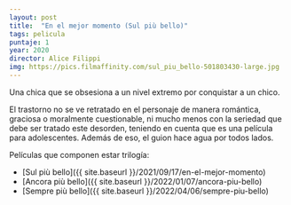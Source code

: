 ```yaml
---
layout: post
title:  "En el mejor momento (Sul più bello)"
tags: pelicula
puntaje: 1
year: 2020
director: Alice Filippi
img: https://pics.filmaffinity.com/sul_piu_bello-501803430-large.jpg
---
```


Una chica que se obsesiona a un nivel extremo por conquistar a un chico. 

El trastorno no se ve retratado en el personaje de manera romántica, graciosa o moralmente cuestionable, ni mucho menos con la seriedad que debe ser tratado este desorden, teniendo en cuenta que es una película para adolescentes. Además de eso, el guion hace agua por todos lados. 



Películas que componen estar trilogía:

- [Sul più bello]({{ site.baseurl }}/2021/09/17/en-el-mejor-momento)
- [Ancora più bello]({{ site.baseurl }}/2022/01/07/ancora-piu-bello)
- [Sempre più bello]({{ site.baseurl }}/2022/04/06/sempre-piu-bello)

